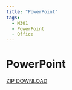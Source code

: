 ```yaml
---
title: "PowerPoint"
tags:
  - M301
  - PowerPoint
  - Office
---
```


# PowerPoint

[ZIP DOWNLOAD](/data/m301/PowerPoint.zip)
